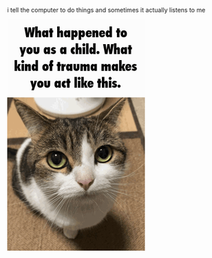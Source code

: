 i tell the computer to do things and sometimes it actually listens to me
<!--START_SECTION:update_image-->
<img src=https://raw.githubusercontent.com/sneakykestrel/sneakykestrel/main/.github/images/what-happened.gif height="" width="" align=left alt=kitty />
<!--END_SECTION:update_image-->

